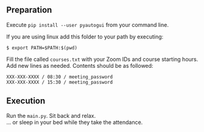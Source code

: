 ## Preparation
Execute `pip install --user pyautogui` from your command line. 

If you are using linux add this folder to your path by executing:

```
$ export PATH=$PATH:$(pwd)
```

Fill the file called `courses.txt` with your Zoom IDs and course starting hours. Add new lines as needed.
Contents should be as followed:
<br>
```
XXX-XXX-XXXX / 08:30 / meeting_password
XXX-XXX-XXXX / 15:30 / meeting_password
```

## Execution
Run the `main.py`. Sit back and relax.
<br>
... or sleep in your bed while they take the attendance.
